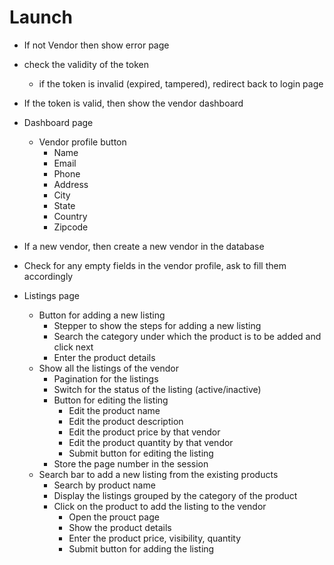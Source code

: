 # Launch

- If not Vendor then show error page
- check the validity of the token
  - if the token is invalid (expired, tampered), redirect back to login page
- If the token is valid, then show the vendor dashboard

- Dashboard page

  - Vendor profile button
    - Name
    - Email
    - Phone
    - Address
    - City
    - State
    - Country
    - Zipcode

- If a new vendor, then create a new vendor in the database
- Check for any empty fields in the vendor profile, ask to fill them accordingly

- Listings page

  - Button for adding a new listing
    - Stepper to show the steps for adding a new listing
    - Search the category under which the product is to be added and click next
    - Enter the product details
  - Show all the listings of the vendor
    - Pagination for the listings
    - Switch for the status of the listing (active/inactive)
    - Button for editing the listing
      - Edit the product name
      - Edit the product description
      - Edit the product price by that vendor
      - Edit the product quantity by that vendor
      - Submit button for editing the listing
    - Store the page number in the session
  - Search bar to add a new listing from the existing products
    - Search by product name
    - Display the listings grouped by the category of the product
    - Click on the product to add the listing to the vendor
      - Open the prouct page
      - Show the product details
      - Enter the product price, visibility, quantity
      - Submit button for adding the listing
